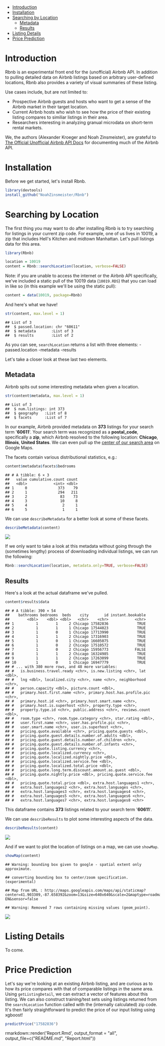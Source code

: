 -   [Introduction](#introduction)
-   [Installation](#installation)
-   [Searching by Location](#searching-by-location)
    -   [Metadata](#metadata)
    -   [Results](#results)
-   [Listing Details](#listing-details)
-   [Price Prediction](#price-prediction)

Introduction
============

Rbnb is an experimental front end for the (unofficial) Airbnb API. In addition to pulling detailed data on Airbnb listings based on arbitrary user-defined locations, Rbnb also provides a variety of visual summaries of these listing.

Use cases include, but are not limited to:

-   Prospective Airbnb guests and hosts who want to get a sense of the Airbnb market in their target location.
-   Current Airbnb hosts who wish to see how the price of their existing listing compares to similiar listings in their area.
-   Researchers interesting in analyzing granual microdata on short-term rental markets.

We, the authors (Alexander Kroeger and Noah Zinsmeister), are grateful to [The Official Unofficial Airbnb API Docs](airbnbapi.org) for documenting much of the Airbnb API.

Installation
============

Before we get started, let's install Rbnb.

``` r
library(devtools)
install_github("NoahZinsmeister/Rbnb")
```

Searching by Location
=====================

The first thing you may want to do after installing Rbnb is to try searching for listings in your current zip code. For example, one of us lives in 10019, a zip that includes Hell's Kitchen and midtown Manhattan. Let's pull listings data for this area.

``` r
library(Rbnb)

location = 10019
content = Rbnb::searchLocation(location, verbose=FALSE)
```

Note: if you are unable to access the internet or the Airbnb API specifically, we've included a static pull of the 10019 data (`10019.RDS`) that you can load in like so (in this example we'll be using the static pull):

``` r
content = data(10019, package=Rbnb)
```

And here's what we have!

``` r
str(content, max.level = 1)
```

    ## List of 3
    ##  $ passed.location: chr "60611"
    ##  $ metadata       :List of 3
    ##  $ results        :List of 2

As you can see, `searchLocation` returns a list with three elements: -passed.location -metadata -results

Let's take a closer look at these last two elements.

Metadata
--------

Airbnb spits out some interesting metadata when given a location.

``` r
str(content$metadata, max.level = 1)
```

    ## List of 3
    ##  $ num.listings: int 373
    ##  $ geography   :List of 8
    ##  $ facets      :List of 7

In our example, Airbnb provided metadata on **373** listings for your search term '**60611**'. Your search term was recognized as a **postal\_code**, specifically a **zip**, which Airbnb resolved to the following location: **Chicago**, **Illinois**, **United States**. We can even pull up the [center of our search area](http://maps.google.com/maps?t=m&q=loc:41.8925085+-87.6161696) on Google Maps.

The facets contain various distributional statistics, e.g.:

``` r
content$metadata$facets$bedrooms
```

    ## # A tibble: 6 × 3
    ##   value cumulative.count count
    ##   <dbl>            <int> <dbl>
    ## 1     0              373    79
    ## 2     1              294   211
    ## 3     2               83    73
    ## 4     3               10     8
    ## 5     4                2     1
    ## 6     5                1     1

We can use `describeMetadata` for a better look at some of these facets.

``` r
describeMetadata(content)
```

![](Report_files/figure-markdown_github/unnamed-chunk-7-1.png)

If we only want to take a look at this metadata without going through the (sometimes lengthy) process of downloading individual listings, we can run the following:

``` r
Rbnb::searchLocation(location, metadata.only=TRUE, verbose=FALSE)
```

Results
-------

Here's a look at the actual dataframe we've pulled.

``` r
content$results$data
```

    ## # A tibble: 390 × 54
    ##    bathrooms bedrooms  beds    city       id instant.bookable
    ##        <dbl>    <dbl> <dbl>   <chr>    <chr>            <chr>
    ## 1          1        1     2 Chicago 17582836             TRUE
    ## 2          1        1     1 Chicago 17544023             TRUE
    ## 3          1        0     1 Chicago 17713990             TRUE
    ## 4          1        1     2 Chicago 17316903             TRUE
    ## 5          1        0     1 Chicago 16605075             TRUE
    ## 6          1        0     2 Chicago 17510572             TRUE
    ## 7          1        0     2 Chicago 15956773            FALSE
    ## 8          1        1     2 Chicago 16324985             TRUE
    ## 9          1        1     2 Chicago 17263099             TRUE
    ## 10         1        0     1 Chicago 16947779             TRUE
    ## # ... with 380 more rows, and 48 more variables:
    ## #   is.business.travel.ready <chr>, is.new.listing <chr>, lat <dbl>,
    ## #   lng <dbl>, localized.city <chr>, name <chr>, neighborhood <chr>,
    ## #   person.capacity <dbl>, picture.count <dbl>,
    ## #   primary.host.first.name <chr>, primary.host.has.profile.pic <chr>,
    ## #   primary.host.id <chr>, primary.host.smart.name <chr>,
    ## #   primary.host.is.superhost <chr>, property.type <chr>,
    ## #   property.type.id <chr>, public.address <chr>, reviews.count <dbl>,
    ## #   room.type <chr>, room.type.category <chr>, star.rating <dbl>,
    ## #   user.first.name <chr>, user.has.profile.pic <chr>,
    ## #   user.smart.name <chr>, user.is.superhost <chr>,
    ## #   pricing.quote.available <chr>, pricing.quote.guests <dbl>,
    ## #   pricing.quote.guest.details.number.of.adults <dbl>,
    ## #   pricing.quote.guest.details.number.of.children <chr>,
    ## #   pricing.quote.guest.details.number.of.infants <chr>,
    ## #   pricing.quote.listing.currency <chr>,
    ## #   pricing.quote.localized.currency <chr>,
    ## #   pricing.quote.localized.nightly.price <dbl>,
    ## #   pricing.quote.localized.service.fee <dbl>,
    ## #   pricing.quote.localized.total.price <dbl>,
    ## #   pricing.quote.long.term.discount.amount.as.guest <dbl>,
    ## #   pricing.quote.nightly.price <dbl>, pricing.quote.service.fee <dbl>,
    ## #   pricing.quote.total.price <dbl>, extra.host.languages1 <chr>,
    ## #   extra.host.languages2 <chr>, extra.host.languages <chr>,
    ## #   extra.host.languages3 <chr>, extra.host.languages4 <chr>,
    ## #   extra.host.languages5 <chr>, extra.host.languages6 <chr>,
    ## #   extra.host.languages7 <chr>, extra.host.languages8 <chr>

This dataframe contains **373** listings related to your search term '**60611**'.

We can use `describeResults` to plot some interesting aspects of the data.

``` r
describeResults(content)
```

![](Report_files/figure-markdown_github/unnamed-chunk-10-1.png)

And if we want to plot the location of listings on a map, we can use `showMap`.

``` r
showMap(content)
```

    ## Warning: bounding box given to google - spatial extent only approximate.

    ## converting bounding box to center/zoom specification. (experimental)

    ## Map from URL : http://maps.googleapis.com/maps/api/staticmap?center=41.903309,-87.658392&zoom=13&size=640x640&scale=2&maptype=roadmap&language=en-EN&sensor=false

    ## Warning: Removed 7 rows containing missing values (geom_point).

![](Report_files/figure-markdown_github/unnamed-chunk-11-1.png)

Listing Details
===============

To come.

Price Prediction
================

Let's say we're looking at an existing Airbnb listing, and are curious as to how its price compares with that of comparable listings in the same area. Using `getListingDetail`, we can extract a vector of features about this listing. We can also construct training/test sets using listings returned from the `searchLocation` function called with the (internally calculated) zip code. It's then fairly straightforward to predict the price of our input listing using xgboost!

``` r
predictPrice("17582836")
```

rmarkdown::render('Report.Rmd', output\_format = "all", output\_file=c("README.md", "Report.html"))
